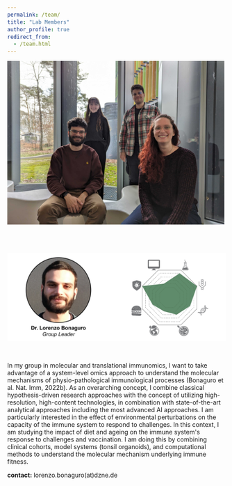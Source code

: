 ```yaml
---
permalink: /team/
title: "Lab Members"
author_profile: true
redirect_from: 
  - /team.html
---
```


<img src="../images/Group_Picture.png" alt="drawing" width=500 align="middle"/>






\
\
\
<img src="../images/Profile_Bonaguro.png" alt="drawing" width=800 align="middle"/>

\
\
In my group in molecular and translational immunomics, I want to take advantage of a system-level omics approach to understand the molecular mechanisms of physio-pathological immunological processes (Bonaguro et al. Nat. Imm, 2022b). As an overarching concept, I combine classical hypothesis-driven research approaches with the concept of utilizing high-resolution, high-content technologies, in combination with state-of-the-art analytical approaches including the most advanced AI approaches. I am particularly interested in the effect of environmental perturbations on the capacity of the immune system to respond to challenges. In this context, I am studying the impact of diet and ageing on the immune system's response to challenges and vaccination. I am doing this by combining clinical cohorts, model systems (tonsil organoids), and computational methods to understand the molecular mechanism underlying immune fitness. 

**contact:** lorenzo.bonaguro(at)dzne.de

